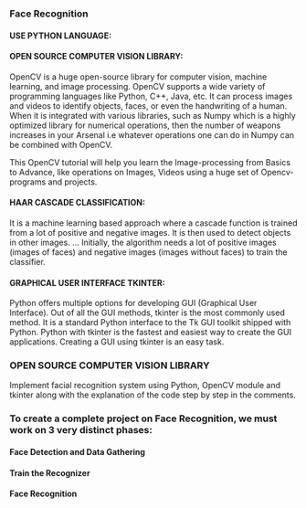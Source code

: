 ### Face Recognition
#### USE PYTHON LANGUAGE: 
#### OPEN SOURCE COMPUTER VISION LIBRARY:
OpenCV is a huge open-source library for computer vision, machine learning, and image processing. OpenCV supports a wide variety of programming languages like Python, C++, Java, etc. It can process images and videos to identify objects, faces, or even the handwriting of a human. When it is integrated with various libraries, such as Numpy which is a highly optimized library for numerical operations, then the number of weapons increases in your Arsenal i.e whatever operations one can do in Numpy can be combined with OpenCV.

This OpenCV tutorial will help you learn the Image-processing from Basics to Advance, like operations on Images, Videos using a huge set of Opencv-programs and projects.

#### HAAR CASCADE CLASSIFICATION:
It is a machine learning based approach where a cascade function is trained from a lot of positive and negative images. It is then used to detect objects in other images. ... Initially, the algorithm needs a lot of positive images (images of faces) and negative images (images without faces) to train the classifier.

#### GRAPHICAL USER INTERFACE TKINTER:
Python offers multiple options for developing GUI (Graphical User Interface). Out of all the GUI methods, tkinter is the most commonly used method. It is a standard Python interface to the Tk GUI toolkit shipped with Python. Python with tkinter is the fastest and easiest way to create the GUI applications. Creating a GUI using tkinter is an easy task.

### OPEN SOURCE COMPUTER VISION LIBRARY 

Implement facial recognition system using Python, OpenCV module and tkinter along with the explanation of the code step by step in the comments.

### To create a complete project on Face Recognition, we must work on 3 very distinct phases:

#### Face Detection and Data Gathering

#### Train the Recognizer

#### Face Recognition
